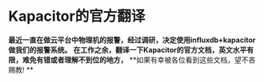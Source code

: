 # Kapacitor的官方翻译

**最近一直在做云平台中物理机的报警，经过调研，决定使用influxdb+kapacitor做我们的报警系统。**
**在工作之余，翻译一下Kapacitor的官方文档，英文水平有限，难免有错或者理解不到位的地方，**
**如果有幸被各位看到这些文档，望不吝赐教! **